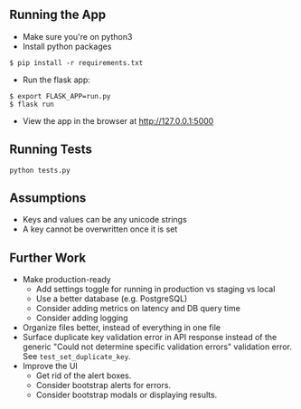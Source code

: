 ## Running the App
* Make sure you're on python3
* Install python packages
```
$ pip install -r requirements.txt
```
* Run the flask app:
```
$ export FLASK_APP=run.py
$ flask run
```
* View the app in the browser at http://127.0.0.1:5000

## Running Tests
```
python tests.py
```

## Assumptions
* Keys and values can be any unicode strings
* A key cannot be overwritten once it is set

## Further Work
* Make production-ready
  * Add settings toggle for running in production vs staging vs local
  * Use a better database (e.g. PostgreSQL)
  * Consider adding metrics on latency and DB query time
  * Consider adding logging
* Organize files better, instead of everything in one file
* Surface duplicate key validation error in API response instead of 
the generic "Could not determine specific validation errors" validation 
error. See `test_set_duplicate_key`.
* Improve the UI
  * Get rid of the alert boxes.
  * Consider bootstrap alerts for errors.
  * Consider bootstrap modals or displaying results.